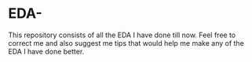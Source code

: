# EDA-
This repository consists of all the EDA I have done till now. Feel free to correct me and also suggest me tips that would help me make any
of the EDA I have done better.
